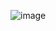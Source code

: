 ![image](https://github.com/zakaria0101echifaouy/Linux-Shell-HackerRank/assets/108145379/d1c87af5-a32e-45bb-a4e4-e0f3969e38db)
